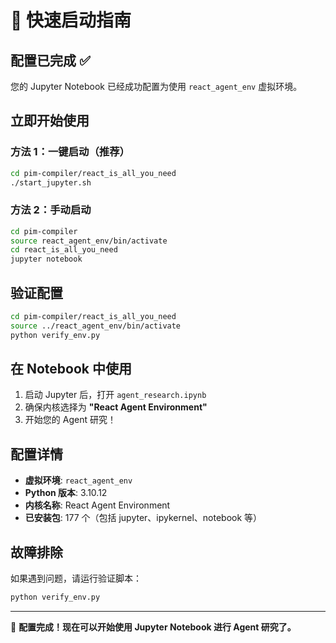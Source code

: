 # 🚀 快速启动指南

## 配置已完成 ✅

您的 Jupyter Notebook 已经成功配置为使用 `react_agent_env` 虚拟环境。

## 立即开始使用

### 方法 1：一键启动（推荐）

```bash
cd pim-compiler/react_is_all_you_need
./start_jupyter.sh
```

### 方法 2：手动启动

```bash
cd pim-compiler
source react_agent_env/bin/activate
cd react_is_all_you_need
jupyter notebook
```

## 验证配置

```bash
cd pim-compiler/react_is_all_you_need
source ../react_agent_env/bin/activate
python verify_env.py
```

## 在 Notebook 中使用

1. 启动 Jupyter 后，打开 `agent_research.ipynb`
2. 确保内核选择为 **"React Agent Environment"**
3. 开始您的 Agent 研究！

## 配置详情

- **虚拟环境**: `react_agent_env`
- **Python 版本**: 3.10.12
- **内核名称**: React Agent Environment
- **已安装包**: 177 个（包括 jupyter、ipykernel、notebook 等）

## 故障排除

如果遇到问题，请运行验证脚本：

```bash
python verify_env.py
```

---

🎉 **配置完成！现在可以开始使用 Jupyter Notebook 进行 Agent 研究了。**
